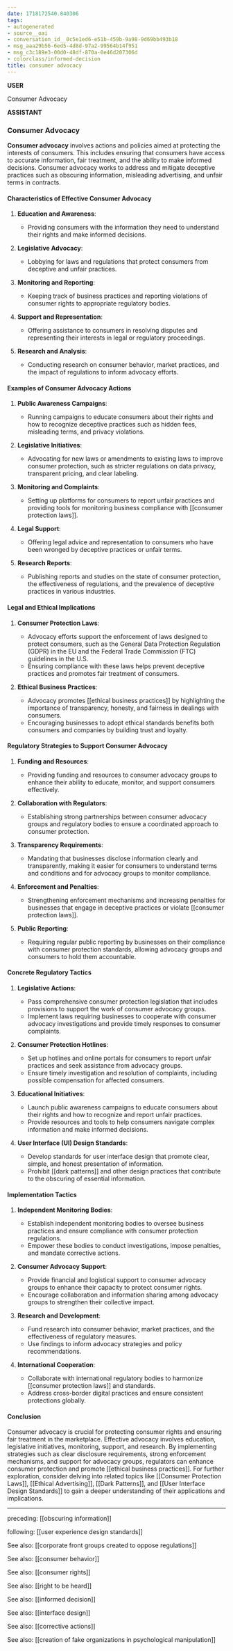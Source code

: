 ```yaml
---
date: 1718172540.840306
tags:
- autogenerated
- source__oai
- conversation_id__0c5e1ed6-e51b-459b-9a98-9d69bb493b18
- msg_aaa29b56-6ed5-4d8d-97a2-99564b14f951
- msg_c3c189e3-00d0-48df-870a-0e46d207306d
- colorclass/informed-decision
title: consumer advocacy
---
```


**USER**

Consumer Advocacy


**ASSISTANT**

### Consumer Advocacy

**Consumer advocacy** involves actions and policies aimed at protecting the interests of consumers. This includes ensuring that consumers have access to accurate information, fair treatment, and the ability to make informed decisions. Consumer advocacy works to address and mitigate deceptive practices such as obscuring information, misleading advertising, and unfair terms in contracts.

#### Characteristics of Effective Consumer Advocacy

1. **Education and Awareness**:
   - Providing consumers with the information they need to understand their rights and make informed decisions.
   
2. **Legislative Advocacy**:
   - Lobbying for laws and regulations that protect consumers from deceptive and unfair practices.
   
3. **Monitoring and Reporting**:
   - Keeping track of business practices and reporting violations of consumer rights to appropriate regulatory bodies.
   
4. **Support and Representation**:
   - Offering assistance to consumers in resolving disputes and representing their interests in legal or regulatory proceedings.
   
5. **Research and Analysis**:
   - Conducting research on consumer behavior, market practices, and the impact of regulations to inform advocacy efforts.

#### Examples of Consumer Advocacy Actions

1. **Public Awareness Campaigns**:
   - Running campaigns to educate consumers about their rights and how to recognize deceptive practices such as hidden fees, misleading terms, and privacy violations.
   
2. **Legislative Initiatives**:
   - Advocating for new laws or amendments to existing laws to improve consumer protection, such as stricter regulations on data privacy, transparent pricing, and clear labeling.
   
3. **Monitoring and Complaints**:
   - Setting up platforms for consumers to report unfair practices and providing tools for monitoring business compliance with [[consumer protection laws]].
   
4. **Legal Support**:
   - Offering legal advice and representation to consumers who have been wronged by deceptive practices or unfair terms.
   
5. **Research Reports**:
   - Publishing reports and studies on the state of consumer protection, the effectiveness of regulations, and the prevalence of deceptive practices in various industries.

#### Legal and Ethical Implications

1. **Consumer Protection Laws**:
   - Advocacy efforts support the enforcement of laws designed to protect consumers, such as the General Data Protection Regulation (GDPR) in the EU and the Federal Trade Commission (FTC) guidelines in the U.S.
   - Ensuring compliance with these laws helps prevent deceptive practices and promotes fair treatment of consumers.

2. **Ethical Business Practices**:
   - Advocacy promotes [[ethical business practices]] by highlighting the importance of transparency, honesty, and fairness in dealings with consumers.
   - Encouraging businesses to adopt ethical standards benefits both consumers and companies by building trust and loyalty.

#### Regulatory Strategies to Support Consumer Advocacy

1. **Funding and Resources**:
   - Providing funding and resources to consumer advocacy groups to enhance their ability to educate, monitor, and support consumers effectively.
   
2. **Collaboration with Regulators**:
   - Establishing strong partnerships between consumer advocacy groups and regulatory bodies to ensure a coordinated approach to consumer protection.
   
3. **Transparency Requirements**:
   - Mandating that businesses disclose information clearly and transparently, making it easier for consumers to understand terms and conditions and for advocacy groups to monitor compliance.
   
4. **Enforcement and Penalties**:
   - Strengthening enforcement mechanisms and increasing penalties for businesses that engage in deceptive practices or violate [[consumer protection laws]].
   
5. **Public Reporting**:
   - Requiring regular public reporting by businesses on their compliance with consumer protection standards, allowing advocacy groups and consumers to hold them accountable.

#### Concrete Regulatory Tactics

1. **Legislative Actions**:
   - Pass comprehensive consumer protection legislation that includes provisions to support the work of consumer advocacy groups.
   - Implement laws requiring businesses to cooperate with consumer advocacy investigations and provide timely responses to consumer complaints.

2. **Consumer Protection Hotlines**:
   - Set up hotlines and online portals for consumers to report unfair practices and seek assistance from advocacy groups.
   - Ensure timely investigation and resolution of complaints, including possible compensation for affected consumers.

3. **Educational Initiatives**:
   - Launch public awareness campaigns to educate consumers about their rights and how to recognize and report unfair practices.
   - Provide resources and tools to help consumers navigate complex information and make informed decisions.

4. **User Interface (UI) Design Standards**:
   - Develop standards for user interface design that promote clear, simple, and honest presentation of information.
   - Prohibit [[dark patterns]] and other design practices that contribute to the obscuring of essential information.

#### Implementation Tactics

1. **Independent Monitoring Bodies**:
   - Establish independent monitoring bodies to oversee business practices and ensure compliance with consumer protection regulations.
   - Empower these bodies to conduct investigations, impose penalties, and mandate corrective actions.

2. **Consumer Advocacy Support**:
   - Provide financial and logistical support to consumer advocacy groups to enhance their capacity to protect consumer rights.
   - Encourage collaboration and information sharing among advocacy groups to strengthen their collective impact.

3. **Research and Development**:
   - Fund research into consumer behavior, market practices, and the effectiveness of regulatory measures.
   - Use findings to inform advocacy strategies and policy recommendations.

4. **International Cooperation**:
   - Collaborate with international regulatory bodies to harmonize [[consumer protection laws]] and standards.
   - Address cross-border digital practices and ensure consistent protections globally.

#### Conclusion

Consumer advocacy is crucial for protecting consumer rights and ensuring fair treatment in the marketplace. Effective advocacy involves education, legislative initiatives, monitoring, support, and research. By implementing strategies such as clear disclosure requirements, strong enforcement mechanisms, and support for advocacy groups, regulators can enhance consumer protection and promote [[ethical business practices]]. For further exploration, consider delving into related topics like [[Consumer Protection Laws]], [[Ethical Advertising]], [[Dark Patterns]], and [[User Interface Design Standards]] to gain a deeper understanding of their applications and implications.


---

preceding: [[obscuring information]]  


following: [[user experience design standards]]

See also: [[corporate front groups created to oppose regulations]]


See also: [[consumer behavior]]


See also: [[consumer rights]]


See also: [[right to be heard]]


See also: [[informed decision]]


See also: [[interface design]]


See also: [[corrective actions]]


See also: [[creation of fake organizations in psychological manipulation]]